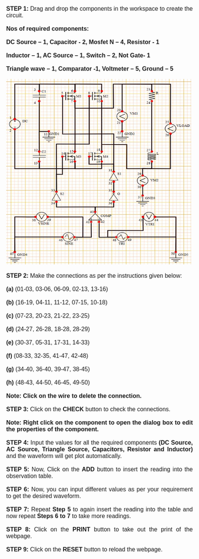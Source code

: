 
<div style="font-family: 'Nunito Sans', sans-serif; font-size: 16px;text-align: justify;">
<b>STEP 1:</b> Drag and drop the components in the workspace to create the circuit.<br /><br />
<b> Nos of required components: </b><br /><br />
<b>DC Source – 1, Capacitor - 2, Mosfet N – 4, Resistor - 1</b><br /><br />
<b>Inductor – 1, AC Source – 1, Switch – 2, Not Gate- 1</b><br /><br />
<b>Triangle wave – 1, Comparator -1, Voltmeter – 5, Ground – 5</b><br /><br />
<img src="images\bipolar.jpg" height="500" width="500"/><br/><br/>
<b>STEP 2:</b> Make the connections as per the instructions given below:<br /><br />
<b>(a)</b> (01-03, 03-06, 06-09, 02-13, 13-16)<br /><br />
<b>(b)</b> (16-19, 04-11, 11-12, 07-15, 10-18)<br /><br />
<b>(c)</b> (07-23, 20-23, 21-22, 23-25)<br /><br />
<b>(d)</b> (24-27, 26-28, 18-28, 28-29)<br /><br />
<b>(e)</b> (30-37, 05-31, 17-31, 14-33)<br /><br />
<b>(f)</b> (08-33, 32-35, 41-47, 42-48)<br /><br />
<b>(g)</b> (34-40, 36-40, 39-47, 38-45)<br /><br />
<b>(h)</b> (48-43, 44-50, 46-45, 49-50)<br /><br />
<b>Note: Click on the wire to delete the connection.</b><br /><br />
<b>STEP 3:</b> Click on the <b>CHECK</b> button to check the connections.<br /><br />
<b>Note: Right click on the component to open the dialog box to edit the properties of the component.</b><br /><br />
<b>STEP 4:</b> Input the values for all the required components <b>(DC Source, AC&nbsp;Source, Triangle Source, Capacitors, Resistor and Inductor)</b> and the waveform will get plot automatically.<br /><br />
<b>STEP 5:</b> Now, Click on the <b>ADD</b> button to insert the reading into the observation table.<br /><br />
<b>STEP 6:</b> Now, you can input different values as per your requirement to get the desired waveform.<br /><br />
<b>STEP 7:</b> Repeat <b>Step 5</b> to again insert the reading into the table and now repeat <b>Steps 6 to 7</b> to take more readings.<br /><br />
<b>STEP 8:</b> Click on the <b>PRINT</b> button to take out the print of the webpage.<br /><br />
<b>STEP 9:</b> Click on the <b>RESET</b> button to reload the webpage.
  
</div>
